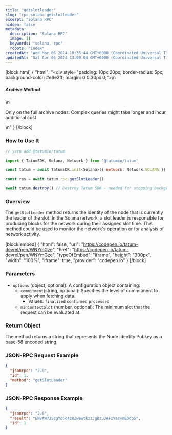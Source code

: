 ```yaml
---
title: "getslotleader"
slug: "rpc-solana-getslotleader"
excerpt: "Solana RPC"
hidden: false
metadata: 
  description: "Solana RPC"
  image: []
  keywords: "solana, rpc"
  robots: "index"
createdAt: "Wed Mar 06 2024 10:35:44 GMT+0000 (Coordinated Universal Time)"
updatedAt: "Sat Apr 06 2024 13:09:04 GMT+0000 (Coordinated Universal Time)"
---
```

[block:html]
{
  "html": "<div style=\"padding: 10px 20px; border-radius: 5px; background-color: #e6e2ff; margin: 0 0 30px 0;\">\n  <h5>Archive Method</h5>\n  <p>Only on the full archive nodes. Complex queries might take longer and incur additional cost</p>\n</div>"
}
[/block]


### How to Use It



```javascript
// yarn add @tatumio/tatum

import { TatumSDK, Solana, Network } from '@tatumio/tatum'

const tatum = await TatumSDK.init<Solana>({ network: Network.SOLANA })

const res = await tatum.rpc.getSlotLeader()

await tatum.destroy() // Destroy Tatum SDK - needed for stopping background jobs
```



### Overview

The `getSlotLeader` method returns the identity of the node that is currently the leader of the slot. In the Solana network, a slot leader is responsible for producing blocks for the network during their assigned slot time. This method could be used to monitor the network's operation or for analysis of network activity.

[block:embed]
{
  "html": false,
  "url": "https://codepen.io/tatum-devrel/pen/WNYmGze",
  "href": "https://codepen.io/tatum-devrel/pen/WNYmGze",
  "typeOfEmbed": "iframe",
  "height": "300px",
  "width": "100%",
  "iframe": true,
  "provider": "codepen.io"
}
[/block]

### Parameters

- `options` (object, optional): A configuration object containing:
  - `commitment`(string, optional): Specifies the level of commitment to apply when fetching data.
    - Values: `finalized` `confirmed` `processed`
  - `minContextSlot` (number, optional): The minimum slot that the request can be evaluated at.

### Return Object

The method returns a string that represents the Node identity Pubkey as a base-58 encoded string.

### JSON-RPC Request Example

```json
{
  "jsonrpc": "2.0",
  "id": 1,
  "method": "getSlotLeader"
}
```

### JSON-RPC Response Example

```json
{
  "jsonrpc": "2.0",
  "result": "ENvAW7JScgYq6o4zKZwewtkzzJgDzuJAFxYasvmEQdpS",
  "id": 1
}
```
